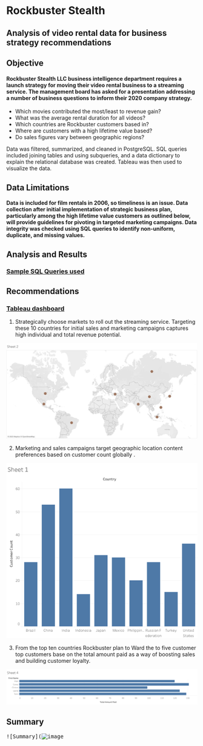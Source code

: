 # Rockbuster Stealth
## Analysis of video rental data for business strategy recommendations
## **Objective**

#### Rockbuster Stealth LLC business intelligence department requires a launch strategy for moving their video rental business to a streaming service. The management board has asked for a presentation addressing a number of business questions to inform their 2020 company strategy.
- Which movies contributed the most/least to revenue gain?
- What was the average rental duration for all videos?
- Which countries are Rockbuster customers based in?
- Where are customers with a high lifetime value based?
- Do sales figures vary between geographic regions?

Data was filtered, summarized, and cleaned in PostgreSQL. SQL queries included joining tables and using subqueries, and a data dictionary to explain the relational database was created. Tableau was then used to visualize the data.
 
## **Data Limitations**

#### Data is included for film rentals in 2006, so timeliness is an issue. Data collection after initial implementation of strategic business plan, particularly among the high lifetime value customers as outlined below, will provide guidelines for pivoting in targeted marketing campaigns. Data integrity was checked using SQL queries to identify non-uniform, duplicate, and missing values.
 
## **Analysis and Results**
### [Sample SQL Queries used](https://github.com/hadeelGhurab/rockbuster-stealth-/tree/main/queries)

## **Recommendations**

### [Tableau dashboard](https://public.tableau.com/app/profile/hadeel.ghurab/vizzes)

1. Strategically choose markets to roll out the streaming service. Targeting these 10 countries for initial sales and marketing campaigns captures high individual and total revenue potential.
 
<kbd>![Recommendations_1](https://github.com/hadeelGhurab/rockbuster-stealth-/blob/main/tableau-report/Customer-distribution-map.png)<kbd>
 
2. Marketing and sales campaigns target geographic location content preferences based on customer count globally .
 
<kbd>![Recommendations_2](https://github.com/hadeelGhurab/rockbuster-stealth-/blob/main/tableau-report/Top-ten-countries-per-customer-count.png)<kbd>
 
3. From the top ten countries Rockbuster plan to Ward the to five customer top customers base on the total amount paid as a way of boosting sales and building customer loyalty.
 
<kbd>![Recommendations_3](https://github.com/hadeelGhurab/rockbuster-stealth-/blob/main/tableau-report/Top-five-customers.png)<kbd>

 
## **Summary**

<kbd>![Summary](![image]()<kbd>
